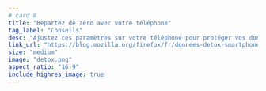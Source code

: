 ```yaml
---
# card 8
title: "Repartez de zéro avec votre téléphone"
tag_label: "Conseils"
desc: "Ajustez ces paramètres sur votre téléphone pour protéger vos données et retrouver l'équilibre dans votre utilisation."
link_url: "https://blog.mozilla.org/firefox/fr/donnees-detox-smartphone/?utm_source=www.mozilla.org&utm_medium=referral&utm_campaign=homepage&utm_content=card"
size: "medium"
image: "detox.png"
aspect_ratio: "16-9"
include_highres_image: true
---
```

